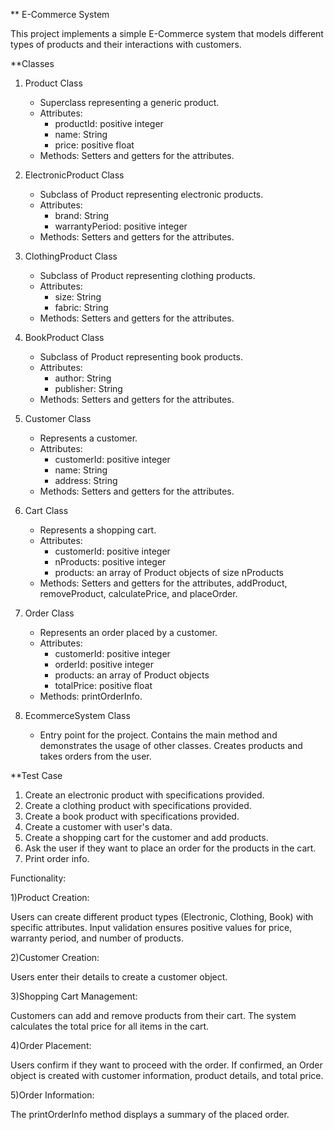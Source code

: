** E-Commerce System

This project implements a simple E-Commerce system that models different types of products and their interactions with customers.

**Classes

1. Product Class
   - Superclass representing a generic product.
   - Attributes:
     * productId: positive integer
     * name: String
     * price: positive float
   - Methods: Setters and getters for the attributes.

2. ElectronicProduct Class
   - Subclass of Product representing electronic products.
   - Attributes:
     * brand: String
     * warrantyPeriod: positive integer
   - Methods: Setters and getters for the attributes.

3. ClothingProduct Class
   - Subclass of Product representing clothing products.
   - Attributes:
     * size: String
     * fabric: String
   - Methods: Setters and getters for the attributes.

4. BookProduct Class
   - Subclass of Product representing book products.
   - Attributes:
     * author: String
     * publisher: String
   - Methods: Setters and getters for the attributes.

5. Customer Class
   - Represents a customer.
   - Attributes:
     * customerId: positive integer
     * name: String
     * address: String
   - Methods: Setters and getters for the attributes.

6. Cart Class
   - Represents a shopping cart.
   - Attributes:
     * customerId: positive integer
     * nProducts: positive integer
     * products: an array of Product objects of size nProducts
   - Methods: Setters and getters for the attributes, addProduct, removeProduct, calculatePrice, and placeOrder.

7. Order Class
   - Represents an order placed by a customer.
   - Attributes:
     * customerId: positive integer
     * orderId: positive integer
     * products: an array of Product objects
     * totalPrice: positive float
   - Methods: printOrderInfo.

8. EcommerceSystem Class
   - Entry point for the project. Contains the main method and demonstrates the usage of other classes. Creates products and takes orders from the user.

 **Test Case

1. Create an electronic product with specifications provided.
2. Create a clothing product with specifications provided.
3. Create a book product with specifications provided.
4. Create a customer with user's data.
5. Create a shopping cart for the customer and add products.
6. Ask the user if they want to place an order for the products in the cart.
7. Print order info.

Functionality:

1)Product Creation:

   Users can create different product types (Electronic, Clothing, Book) with specific attributes.
   Input validation ensures positive values for price, warranty period, and number of products.

2)Customer Creation:

   Users enter their details to create a customer object.

3)Shopping Cart Management:

   Customers can add and remove products from their cart.
   The system calculates the total price for all items in the cart.

4)Order Placement:

   Users confirm if they want to proceed with the order.
   If confirmed, an Order object is created with customer information, product details, and total price.

5)Order Information:

   The printOrderInfo method displays a summary of the placed order.
